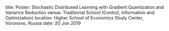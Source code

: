 title: Poster: Stochastic Distributed Learning with Gradient Quantization and Variance Reduction
venue: Traditional School (Control, Information and Optimization)
location: Higher School of Economics Study Center, Voronovo, Russia
date: 20 Jun 2019